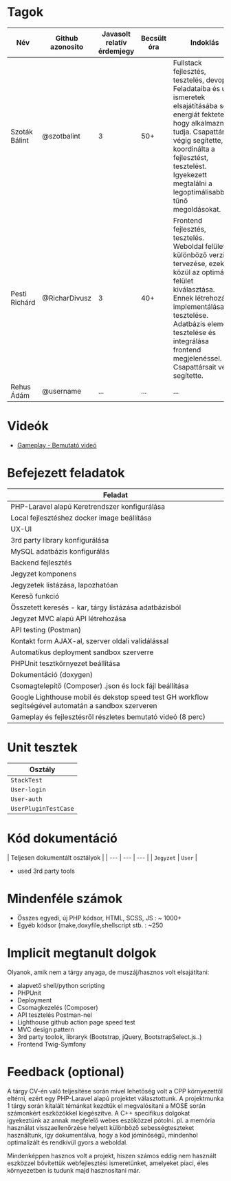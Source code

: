 # Tagok

| Név | Github azonosito  | Javasolt relatív érdemjegy | Becsült óra | Indoklás  | 
| --- | ---- | --- | ------------------ | --------- |
| Szoták Bálint | @szotbalint | 3 | 50+ | Fullstack fejlesztés, tesztelés, devops. Feladataiba és új ismeretek elsajátításába sok energiát fektetett, hogy alkalmazni is tudja. Csapattársait végig segítette, koordinálta a fejlesztést, tesztelést. Igyekezett megtalálni a legoptimálisabbnak tűnő megoldásokat. |
| Pesti Richárd | @RicharDivusz | 3 | 40+ | Frontend fejlesztés, tesztelés. Weboldal felületére különböző verziók tervezése, ezek közül az optimális felület kiválasztása. Ennek létrehozása, implementálása és tesztelése. Adatbázis elemek tesztelése és integrálása frontend megjelenéssel. Csapattársait végig segítette. |
| Rehus Ádám | @username | ... | ... | ... |


# Videók

 - [Gameplay - Bemutató videó](https://youtu.be/Ojrphx-61J8)


# Befejezett feladatok

| Feladat | 
| ------- | 
| PHP-Laravel alapú Keretrendszer konfigurálása |   
| Local fejlesztéshez docker image beállítása |   
| UX-UI|   
| 3rd party library konfigurálása |   
| MySQL adatbázis konfigurálás |   
| Backend fejlesztés |   
| Jegyzet komponens |   
| Jegyzetek listázása, lapozhatóan |   
| Kereső funkció |   
| Összetett keresés - kar, tárgy listázása adatbázisból |   
| Jegyzet MVC alapú API létrehozása |   
| API testing (Postman) |   
| Kontakt form AJAX-al, szerver oldali validálással |   
| Automatikus deployment sandbox szerverre |
| PHPUnit tesztkörnyezet beállítása |
| Dokumentáció (doxygen) |
| Csomagtelepítő (Composer) .json és lock fájl beállítása |
| Google Lighthouse mobil és dekstop speed test GH workflow segítségével automatán a sandbox szerveren |
| Gameplay és fejlesztésről részletes bemutató videó (8 perc) |


# Unit tesztek

| Osztály |
| --- | 
| `StackTest` | 
| `User-login` |
| `User-auth` |
| `UserPluginTestCase` |

# Kód dokumentáció

| Teljesen dokumentált osztályok | 
| --- | --- | --- | 
| `Jegyzet` | `User` | 
+ used 3rd party tools


# Mindenféle számok

 - Összes egyedi, új PHP kódsor, HTML, SCSS, JS : ~ 1000+
 - Egyéb kódsor (make,doxyfile,shellscript stb. : ~250

 
# Implicit megtanult dolgok
Olyanok, amik nem a tárgy anyaga, de muszáj/hasznos volt elsajátítani:
 - alapvető shell/python scripting
 - PHPUnit
 - Deployment
 - Csomagkezelés (Composer)
 - API tesztelés Postman-nel
 - Lighthouse github action page speed test
 - MVC design pattern
 - 3rd party toolok, libraryk (Bootstrap, jQuery, BootstrapSelect.js..)
 - Frontend Twig-Symfony

# Feedback (optional)
 
A tárgy CV-én való teljesítése során mivel lehetőség volt a CPP környezettől eltérni, ezért egy PHP-Laravel alapú projektet választottunk. 
A projektmunka 1 tárgy során kitalált témánkat kezdtük el megvalósítani a MOSE során számonkért eszközökkel kiegészítve.
A C++ specifikus dolgokat igyekeztünk az annak megfelelő webes eszöközzel pótolni.
pl. a memória használat visszaellenőrzése helyett különböző sebességteszteket használtunk, így dokumentálva, hogy a kód jóminőségű, mindenhol optimalizált és rendkívül gyors a weboldal.

Mindenképpen hasznos volt a projekt, hiszen számos eddig nem használt eszközzel bővítettük webfejlesztési ismeretünket, amelyeket piaci, éles környezetben is tudunk majd hasznosítani már.

